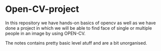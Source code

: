 # Open-CV-project
In this repository we have hands-on basics of opencv as well as we have done a project in which we will be able to find face of single or multiple people in an image by using OPEN-CV.

The notes contains pretty basic level atuff and are a bit unorganised.
